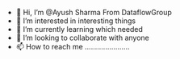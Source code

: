- 👋 Hi, I’m @Ayush Sharma From DataflowGroup
- 👀 I’m interested in interesting things
- 🌱 I’m currently learning which needed
- 💞️ I’m looking to collaborate with anyone
- 📫 How to reach me ......................

<!---
AyushFromDataflowGroup/AyushFromDataflowGroup is a ✨ special ✨ repository because its `README.md` (this file) appears on your GitHub profile.
You can click the Preview link to take a look at your changes.
--->
